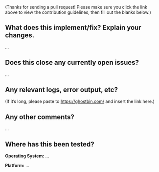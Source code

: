 (Thanks for sending a pull request! Please make sure you click the link above to view the contribution guidelines, then fill out the blanks below.)

What does this implement/fix? Explain your changes.
---------------------------------------------------
…

Does this close any currently open issues?
------------------------------------------
…


Any relevant logs, error output, etc?
-------------------------------------
(If it’s long, please paste to https://ghostbin.com/ and insert the link here.)

Any other comments?
-------------------
…

Where has this been tested?
---------------------------
**Operating System:** …

**Platform:** …
